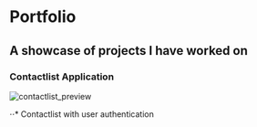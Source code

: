 # Portfolio
## A showcase of projects I have worked on

### Contactlist Application
![contactlist_preview](https://user-images.githubusercontent.com/71517515/133965090-ce9621f7-01df-4d6b-867e-8a383afd40e9.PNG)

⋅⋅* Contactlist with user authentication


